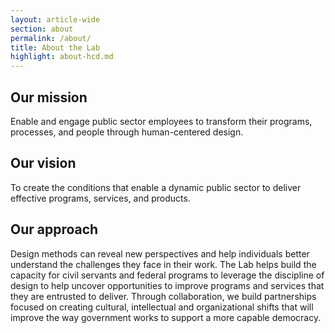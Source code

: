 ```yaml
---
layout: article-wide
section: about
permalink: /about/
title: About the Lab
highlight: about-hcd.md
---
```


## Our mission

Enable and engage public sector employees to transform their programs, processes, and people through human-centered design.

## Our vision

To create the conditions that enable a dynamic public sector to deliver effective programs, services, and products.

## Our approach

Design methods can reveal new perspectives and help individuals better understand the challenges they face in their work. The Lab helps build the capacity for civil servants and federal programs to leverage the discipline of design to help uncover opportunities to improve programs and services that they are entrusted to deliver. Through collaboration, we build partnerships focused on creating cultural, intellectual and organizational shifts that will improve the way government works to support a more capable democracy.
